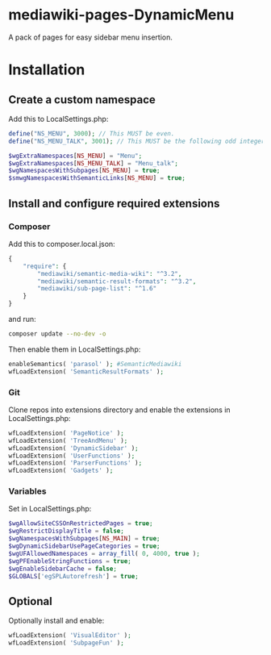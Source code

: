 # mediawiki-pages-DynamicMenu
A pack of pages for easy sidebar menu insertion.

# Installation

## Create a custom namespace
Add this to LocalSettings.php:
```php
define("NS_MENU", 3000); // This MUST be even.
define("NS_MENU_TALK", 3001); // This MUST be the following odd integer.

$wgExtraNamespaces[NS_MENU] = "Menu";
$wgExtraNamespaces[NS_MENU_TALK] = "Menu_talk";
$wgNamespacesWithSubpages[NS_MENU] = true;
$smwgNamespacesWithSemanticLinks[NS_MENU] = true;
```

## Install and configure required extensions

### Composer
Add this to composer.local.json:
```php
{
    "require": {
        "mediawiki/semantic-media-wiki": "^3.2",
        "mediawiki/semantic-result-formats": "^3.2",
        "mediawiki/sub-page-list": "^1.6"
    }
}
```
and run:
```bash
composer update --no-dev -o
```
Then enable them in LocalSettings.php:
```php
enableSemantics( 'parasol' ); #SemanticMediawiki
wfLoadExtension( 'SemanticResultFormats' );
```
### Git
Clone repos into extensions directory and enable the extensions in LocalSettings.php:
```php
wfLoadExtension( 'PageNotice' );
wfLoadExtension( 'TreeAndMenu' );
wfLoadExtension( 'DynamicSidebar' );
wfLoadExtension( 'UserFunctions' );
wfLoadExtension( 'ParserFunctions' );
wfLoadExtension( 'Gadgets' );
```
### Variables
Set in LocalSettings.php:
```php
$wgAllowSiteCSSOnRestrictedPages = true;
$wgRestrictDisplayTitle = false;
$wgNamespacesWithSubpages[NS_MAIN] = true;
$wgDynamicSidebarUsePageCategories = true;
$wgUFAllowedNamespaces = array_fill( 0, 4000, true );
$wgPFEnableStringFunctions = true;
$wgEnableSidebarCache = false;
$GLOBALS['egSPLAutorefresh'] = true;
```
## Optional
Optionally install and enable:
```php
wfLoadExtension( 'VisualEditor' );
wfLoadExtension( 'SubpageFun' );
```
